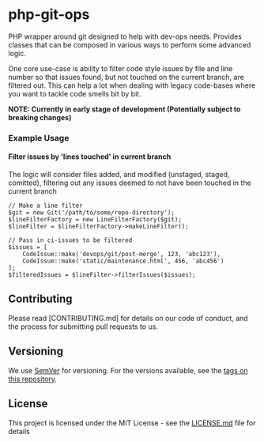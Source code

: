 # php-git-ops
PHP wrapper around git designed to help with dev-ops needs. Provides classes that can be 
composed in various ways to perform some advanced logic. 

One core use-case is ability to filter code style issues by file and line number so that 
issues found, but not touched on the current branch, are filtered out. This can help a lot 
when dealing with legacy code-bases where you want to tackle code smells bit by bit. 

**NOTE: Currently in early stage of development (Potentially subject to breaking changes)**

### Example Usage

#### Filter issues by 'lines touched' in current branch 

The logic will consider files added, and modified (unstaged, staged, comitted), 
filtering out any issues deemed to not have been touched in the current branch

```
// Make a line filter
$git = new Git('/path/to/some/repo-directory');
$lineFilterFactory = new LineFilterFactory($git);
$lineFilter = $lineFilterFactory->makeLineFilter();

// Pass in ci-issues to be filtered
$issues = [
    CodeIssue::make('devops/git/post-merge', 123, 'abc123'),
    CodeIssue::make('static/maintenance.html', 456, 'abc456')
];
$filteredIssues = $lineFilter->filterIssues($issues);
```

## Contributing

Please read [CONTRIBUTING.md] for details on our code of conduct, and the process for submitting pull requests to us.

## Versioning

We use [SemVer](http://semver.org/) for versioning. For the versions available, see the [tags on this repository](https://github.com/your/project/tags). 

## License

This project is licensed under the MIT License - see the [LICENSE.md](LICENSE.md) file for details
